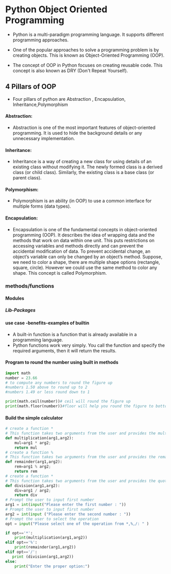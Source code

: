 # Python Object Oriented Programming 
- Python is a multi-paradigm programming language. It supports different programming approaches.

- One of the popular approaches to solve a programming problem is by creating objects. This is known as Object-Oriented Programming (OOP).
- The concept of OOP in Python focuses on creating reusable code. This concept is also known as DRY (Don't Repeat Yourself).
## 4 Pillars of OOP
- Four pillars of python are Abstraction , Encapsulation, Inheritance,Polymorphism
#### Abstraction:
- Abstraction is one of the most important features of object-oriented programming. It is used to hide the background details or any unnecessary implementation.
#### Inheritance:
- Inheritance is a way of creating a new class for using details of an existing class without modifying it. The newly formed class is a derived class (or child class). Similarly, the existing class is a base class (or parent class).
#### Polymorphism:
- Polymorphism is an ability (in OOP) to use a common interface for multiple forms (data types).
#### Encapsulation:
- Encapsulation is one of the fundamental concepts in object-oriented programming (OOP). It describes the idea of wrapping data and the methods that work on data within one unit. This puts restrictions on accessing variables and methods directly and can prevent the accidental modification of data. To prevent accidental change, an object’s variable can only be changed by an object’s method. 
Suppose, we need to color a shape, there are multiple shape options (rectangle, square, circle). However we could use the same method to color any shape. This concept is called Polymorphism.
### methods/functions
#### Modules
##### Lib-Packages

#### use case -benefits-examples of builtin
- A built-in function is a function that is already available in a programming language.
- Python functions work very simply. You call the function and specify the required arguments, then it will return the results.
#### Program to round the number using built in methods
```python
import math
number = 23.66
# to compute any numbers to round the figure up
#numbers 1.50 above to round up to 2
#numbers 1.49 or less round down to 1

print(math.ceil(number))# ceil will round the figure up
print(math.floor(number))#floor will help you round the figure to bottom

```
#### Build the simple calculator
```python
# create a function *
# This function takes two arguments from the user and provides the multiplication
def multiplication(arg1,arg2):
    mul=arg1 * arg2;
    return mul
# create a function %
# This function takes two arguments from the user and provides the remainder when arg1 is divided by arg2
def remainder(arg1,arg2):
    rem=arg1 % arg2;
    return rem
# create a function *
# This function takes two arguments from the user and provides the quotient
def division(arg1,arg2):
    div=arg1 / arg2;
    return div
# Prompt the user to input first number
arg1 = int(input("Please enter the first number : "))
# Prompt the user to input first number
arg2 = int(input ("Please enter the second number : "))
# Prompt the user to select the operation
opt = input("Please select one of the operation from *,%,/: " )

if opt=='*':
    print(multiplication(arg1,arg2))
elif opt=='%':
    print(remainder(arg1,arg2))
elif opt=='/':
   print (division(arg1,arg2))
else:
    print("Enter the proper option:")


```